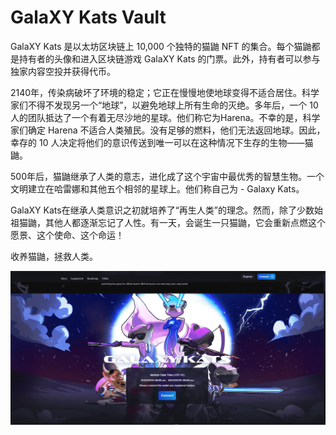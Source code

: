 # GalaXY Kats Vault

GalaXY Kats 是以太坊区块链上 10,000 个独特的猫鼬 NFT 的集合。每个猫鼬都是持有者的头像和进入区块链游戏 GalaXY Kats 的门票。此外，持有者可以参与独家内容空投并获得代币。

2140年，传染病破坏了环境的稳定；它正在慢慢地使地球变得不适合居住。科学家们不得不发现另一个“地球”，以避免地球上所有生命的灭绝。多年后，一个 10 人的团队抵达了一个有着无尽沙地的星球。他们称它为Harena。不幸的是，科学家们确定 Harena 不适合人类殖民。没有足够的燃料，他们无法返回地球。因此，幸存的 10 人决定将他们的意识传送到唯一可以在这种情况下生存的生物——猫鼬。

500年后，猫鼬继承了人类的意志，进化成了这个宇宙中最优秀的智慧生物。一个文明建立在哈雷娜和其他五个相邻的星球上。他们称自己为 - Galaxy Kats。

GalaXY Kats在继承人类意识之初就培养了“再生人类”的理念。然而，除了少数始祖猫鼬，其他人都逐渐忘记了人性。有一天，会诞生一只猫鼬，它会重新点燃这个愿景、这个使命、这个命运！

收养猫鼬，拯救人类。

![nft](0c8544a8-52fa-4591-806d-2973023ced4b_.png)

